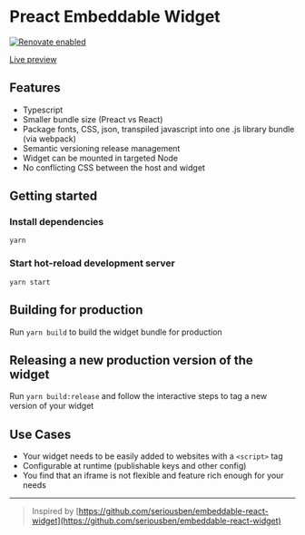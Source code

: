 # Preact Embeddable Widget

[![Renovate enabled](https://img.shields.io/badge/renovate-enabled-brightgreen.svg)](https://renovatebot.com/)

[Live preview](https://preact-embeddable-widget.netlify.com)

## Features
* Typescript
* Smaller bundle size (Preact vs React)
* Package fonts, CSS, json, transpiled javascript into one .js library bundle (via webpack)
* Semantic versioning release management
* Widget can be mounted in targeted Node
* No conflicting CSS between the host and widget

## Getting started
### Install dependencies
`yarn`

### Start hot-reload development server
`yarn start`

## Building for production

Run `yarn build` to build the widget bundle for production

## Releasing a new production version of the widget

Run `yarn build:release` and follow the interactive steps to tag a new version of your widget

## Use Cases
* Your widget needs to be easily added to websites with a `<script>` tag
* Configurable at runtime (publishable keys and other config)
* You find that an iframe is not flexible and feature rich enough for your needs

___
> Inspired by [https://github.com/seriousben/embeddable-react-widget](https://github.com/seriousben/embeddable-react-widget)
